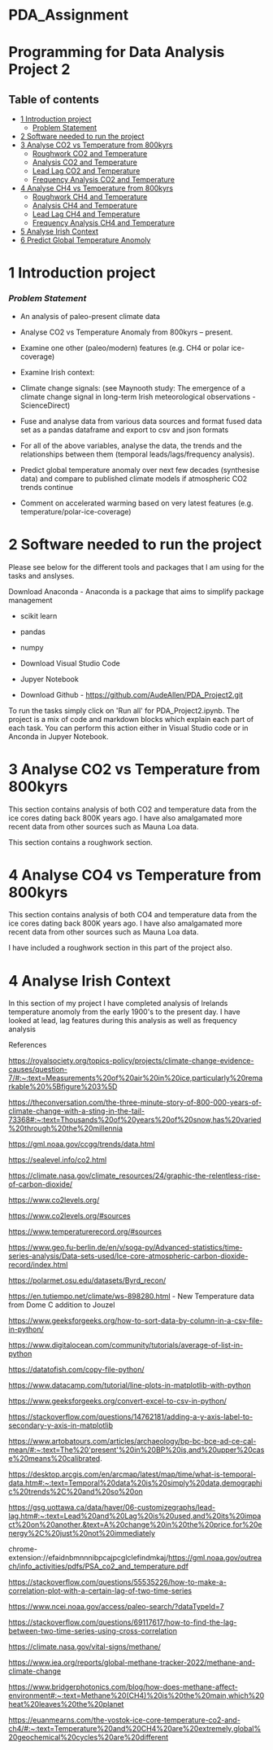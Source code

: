 # PDA_Assignment

# Programming for Data Analysis Project 2

## Table of contents
* [1 Introduction project](#1-introduction-project)
    * [Problem Statement](#problem-statement)
* [2 Software needed to run the project](#2-software-needed-to-run-the-project)	
* [3 Analyse CO2 vs Temperature from 800kyrs](#3-analyse-cO2-vs-temperature-from-800kyrs)
    * [Roughwork CO2 and Temperature](#roughwork-cO2-and-temperature)
    * [Analysis CO2 and Temperature](#analysis-cO2-and-temperature)
    * [Lead Lag CO2 and Temperature](#lead-lag-cO2-and-temperature)
    * [Frequency Analysis CO2 and Temperature](#frequency-analysis-cO2-and-temperature)
* [4 Analyse CH4 vs Temperature from 800kyrs](#4-analyse-cH4-vs-temperature-from-800kyrs)
    * [Roughwork CH4 and Temperature](#roughwork-cH4-and-temperature)
    * [Analysis CH4 and Temperature](#analysis-cH4-and-temperature)
    * [Lead Lag CH4 and Temperature](#lead-lag-cH4-and-temperature)
    * [Frequency Analysis CH4 and Temperature](#frequency-analysis-cH4-and-temperature)
* [5 Analyse Irish Context](#5-analyse-irish-context)
* [6 Predict Global Temperature Anomoly](#6-predict-global-temperature-anomoly)		



1 Introduction project
======
### ***Problem Statement***


- An analysis of paleo-present climate data

- Analyse CO2 vs Temperature Anomaly from 800kyrs – present.

- Examine one other (paleo/modern) features (e.g. CH4 or polar ice-coverage)

- Examine Irish context:

- Climate change signals: (see Maynooth study: The emergence of a climate change signal in long-term Irish meteorological observations - ScienceDirect) <br>

- Fuse and analyse data from various data sources and format fused data set as a pandas dataframe and export to csv and json formats <br>

- For all of the above variables, analyse the data, the trends and the relationships between them (temporal leads/lags/frequency analysis). <br>

- Predict global temperature anomaly over next few decades (synthesise data) and compare to published climate models if atmospheric CO2 trends continue <br>

- Comment on accelerated warming based on very latest features (e.g. temperature/polar-ice-coverage)<br>

2 Software needed to run the project
======

Please see below for the different tools and packages that I am using for the tasks and anslyses.

Download Anaconda - Anaconda is a package that aims to simplify package management
- scikit learn
- pandas
- numpy

- Download Visual Studio Code

- Jupyer Notebook

- Download Github - https://github.com/AudeAllen/PDA_Project2.git

To run the tasks simply click on 'Run all' for PDA_Project2.ipynb. The project is a mix of code and markdown blocks which explain each part of each task. You can perform this action either in Visual Studio code or in Anconda in Jupyer Notebook.

3 Analyse CO2 vs Temperature from 800kyrs
======

This section contains analysis of both CO2 and temperature data from the ice cores dating back 800K years ago. I have also amalgamated more recent data from other sources such as Mauna Loa data.

This section contains a roughwork section.

4 Analyse CO4 vs Temperature from 800kyrs
======

This section contains analysis of both CO4 and temperature data from the ice cores dating back 800K years ago. I have also amalgamated more recent data from other sources such as Mauna Loa data.

I have included a roughwork section in this part of the project also.

4 Analyse Irish Context
======

In this section of my project I have completed analysis of Irelands temperature anomoly from the early 1900's to the present day. I have looked at lead, lag features during this analysis as well as frequency analysis


References

https://royalsociety.org/topics-policy/projects/climate-change-evidence-causes/question-7/#:~:text=Measurements%20of%20air%20in%20ice,particularly%20remarkable%20%5Bfigure%203%5D

https://theconversation.com/the-three-minute-story-of-800-000-years-of-climate-change-with-a-sting-in-the-tail-73368#:~:text=Thousands%20of%20years%20of%20snow,has%20varied%20through%20the%20millennia

https://gml.noaa.gov/ccgg/trends/data.html

https://sealevel.info/co2.html

https://climate.nasa.gov/climate_resources/24/graphic-the-relentless-rise-of-carbon-dioxide/

https://www.co2levels.org/

https://www.co2levels.org/#sources

https://www.temperaturerecord.org/#sources

https://www.geo.fu-berlin.de/en/v/soga-py/Advanced-statistics/time-series-analysis/Data-sets-used/Ice-core-atmospheric-carbon-dioxide-record/index.html

https://polarmet.osu.edu/datasets/Byrd_recon/

https://en.tutiempo.net/climate/ws-898280.html  - New Temperature data from Dome C addition to Jouzel

https://www.geeksforgeeks.org/how-to-sort-data-by-column-in-a-csv-file-in-python/

https://www.digitalocean.com/community/tutorials/average-of-list-in-python

https://datatofish.com/copy-file-python/

https://www.datacamp.com/tutorial/line-plots-in-matplotlib-with-python

https://www.geeksforgeeks.org/convert-excel-to-csv-in-python/

https://stackoverflow.com/questions/14762181/adding-a-y-axis-label-to-secondary-y-axis-in-matplotlib

https://www.artobatours.com/articles/archaeology/bp-bc-bce-ad-ce-cal-mean/#:~:text=The%20'present'%20in%20BP%20is,and%20upper%20case%20means%20calibrated.

https://desktop.arcgis.com/en/arcmap/latest/map/time/what-is-temporal-data.htm#:~:text=Temporal%20data%20is%20simply%20data,demographic%20trends%2C%20and%20so%20on

https://gsg.uottawa.ca/data/haver/06-customizegraphs/lead-lag.htm#:~:text=Lead%20and%20Lag%20is%20used,and%20its%20impact%20on%20another.&text=A%20change%20in%20the%20price,for%20energy%2C%20just%20not%20immediately

chrome-extension://efaidnbmnnnibpcajpcglclefindmkaj/https://gml.noaa.gov/outreach/info_activities/pdfs/PSA_co2_and_temperature.pdf

https://stackoverflow.com/questions/55535226/how-to-make-a-correlation-plot-with-a-certain-lag-of-two-time-series

https://www.ncei.noaa.gov/access/paleo-search/?dataTypeId=7

https://stackoverflow.com/questions/69117617/how-to-find-the-lag-between-two-time-series-using-cross-correlation

https://climate.nasa.gov/vital-signs/methane/

https://www.iea.org/reports/global-methane-tracker-2022/methane-and-climate-change

https://www.bridgerphotonics.com/blog/how-does-methane-affect-environment#:~:text=Methane%20(CH4)%20is%20the%20main,which%20heat%20leaves%20the%20planet

https://euanmearns.com/the-vostok-ice-core-temperature-co2-and-ch4/#:~:text=Temperature%20and%20CH4%20are%20extremely,global%20geochemical%20cycles%20are%20different